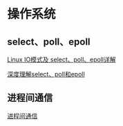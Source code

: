 # 操作系统

## select、poll、epoll

[Linux IO模式及 select、poll、epoll详解](https://segmentfault.com/a/1190000003063859)

[深度理解select、poll和epoll](https://blog.csdn.net/davidsguo008/article/details/73556811)

 

## 进程间通信

[进程间通信](https://www.cnblogs.com/CheeseZH/p/5264465.html)